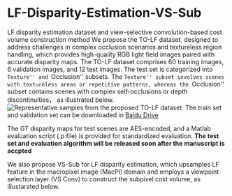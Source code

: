 # LF-Disparity-Estimation-VS-Sub
LF disparity estimation dataset and view-selective convolution-based cost volume construction method
We propose the TO-LF dataset, designed to address challenges in complex occlusion scenarios and textureless region handling, which provides high-quality RGB light field images paired with accurate disparity maps. The TO-LF dataset comprises 60 training images, 6 validation images, and 12 test images.  The test set is categorized into ``Texture'' and ``Occlusion'' subsets. The ``Texture'' subset involves scenes with textureless areas or repetitive patterns, whereas the ``Occlusion'' subset contains scenes with complex self-occlusions or depth discontinuities， as illustrated below.
![Representative samples from the proposed TO-LF dataset.](https://github.com/qingpu1988/LF-Disparity-Estimation-VS-Sub/blob/main/fig1.png)
The train set and validation set can be downloaded in [Baidu Drive](https://pan.baidu.com/s/14pvZdMePc57S2UBqgAjxZg?pwd=dhuu)

The GT disparity maps for test scenes are AES-encoded, and a Matlab evaluation script  (.p file) is provided for standardized evaluation. ****The test set and evaluation algorithm will be released soon after the manuscript is accpted****

 We also propose VS-Sub for LF disparity estimation, which upsamples LF feature in the macropixel image (MacPI) domain and employs a viewpoint selection layer (VS Conv) to construct the subpixel cost volume, as illustarated below.
 
